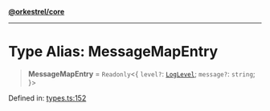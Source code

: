 [**@orkestrel/core**](../index.md)

***

# Type Alias: MessageMapEntry

> **MessageMapEntry** = `Readonly`\<\{ `level?`: [`LogLevel`](LogLevel.md); `message?`: `string`; \}\>

Defined in: [types.ts:152](https://github.com/orkestrel/core/blob/076093e61b67cd3d4198b173439f047ddbc97abc/src/types.ts#L152)
